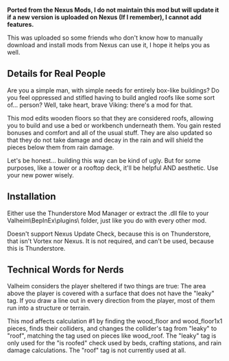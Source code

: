**Ported from the Nexus Mods, I do not maintain this mod but will update it if a new version is uploaded on Nexus (If I remember), I cannot add features.** 

This was uploaded so some friends who don't know how to manually download and install mods from Nexus can use it, I hope it helps you as well.

## Details for Real People

Are you a simple man, with simple needs for entirely box-like buildings?  Do you feel oppressed and stifled having to build angled roofs like some sort of... person?  Well, take heart, brave Viking: there's a mod for that.

This mod edits wooden floors so that they are considered roofs, allowing you to build and use a bed or workbench underneath them.  You gain rested bonuses and comfort and all of the usual stuff.  They are also updated so that they do not take damage and decay in the rain and will shield the pieces below them from rain damage.

Let's be honest... building this way can be kind of ugly.  But for some purposes, like a tower or a rooftop deck, it'll be helpful AND aesthetic.  Use your new power wisely.

## Installation

Either use the Thunderstore Mod Manager or extract the .dll file to your Valheim\BepInEx\plugins\ folder, just like you do with every other mod.

Doesn't support Nexus Update Check, because this is on Thunderstore, that isn't Vortex nor Nexus.  It is not required, and can't be used, because this is Thunderstore.

## Technical Words for Nerds

Valheim considers the player sheltered if two things are true:
The area above the player is covered with a surface that does not have the "leaky" tag.
If you draw a line out in every direction from the player, most of them run into a structure or terrain.

This mod affects calculation #1 by finding the wood_floor and wood_floor1x1 pieces, finds their colliders, and changes the collider's tag from "leaky" to "roof", matching the tag used on pieces like wood_roof.  The "leaky" tag is only used for the "is roofed" check used by beds, crafting stations, and rain damage calculations. The "roof" tag is not currently used at all.